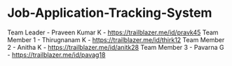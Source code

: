 # Job-Application-Tracking-System
Team Leader - Praveen Kumar K -  https://trailblazer.me/id/pravk45
Team Member 1 - Thirugnanam K -  https://trailblazer.me/id/thirk12 
Team Member 2 - Anitha K      -  https://trailblazer.me/id/anitk28
Team Member 3 - Pavarna G     -  https://trailblazer.me/id/pavag18
